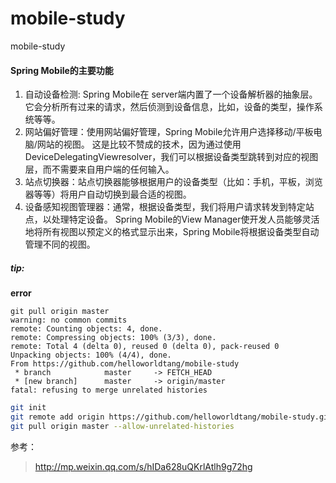 # mobile-study
mobile-study

#### Spring Mobile的主要功能

1. 自动设备检测:  Spring Mobile在 server端内置了一个设备解析器的抽象层。它会分析所有过来的请求，然后侦测到设备信息，比如，设备的类型，操作系统等等。
2. 网站偏好管理：使用网站偏好管理，Spring Mobile允许用户选择移动/平板电脑/网站的视图。 
    这是比较不赞成的技术，因为通过使用DeviceDelegatingViewresolver，我们可以根据设备类型跳转到对应的视图层，而不需要来自用户端的任何输入。
3. 站点切换器：站点切换器能够根据用户的设备类型（比如：手机，平板，浏览器等等）将用户自动切换到最合适的视图。
4. 设备感知视图管理器：通常，根据设备类型，我们将用户请求转发到特定站点，以处理特定设备。 
    Spring Mobile的View Manager使开发人员能够灵活地将所有视图以预定义的格式显示出来，Spring Mobile将根据设备类型自动管理不同的视图。



##### tip:
**error**
```text
git pull origin master
warning: no common commits
remote: Counting objects: 4, done.
remote: Compressing objects: 100% (3/3), done.
remote: Total 4 (delta 0), reused 0 (delta 0), pack-reused 0
Unpacking objects: 100% (4/4), done.
From https://github.com/helloworldtang/mobile-study
 * branch            master     -> FETCH_HEAD
 * [new branch]      master     -> origin/master
fatal: refusing to merge unrelated histories

```

```bash
git init 
git remote add origin https://github.com/helloworldtang/mobile-study.git
git pull origin master --allow-unrelated-histories
```

参考：
> http://mp.weixin.qq.com/s/hIDa628uQKrlAtlh9g72hg
